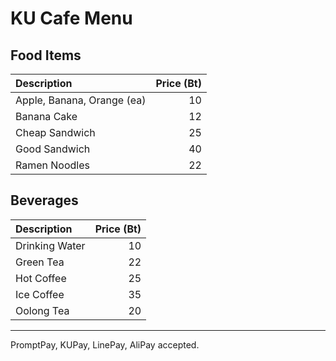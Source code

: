 # KU Cafe Menu

## Food Items

| Description                | Price (Bt) |
|:---------------------------|-----:|
| Apple, Banana, Orange (ea) |  10  |
| Banana Cake                |  12  |
| Cheap Sandwich             |  25  |
| Good Sandwich              |  40  |
| Ramen Noodles              |  22  |

## Beverages

| Description                | Price (Bt) |
|:---------------------------|-----:|
| Drinking Water             |  10  |
| Green Tea                  |  22  |
| Hot Coffee                 |  25  |
| Ice Coffee                 |  35  |
| Oolong Tea                 |  20  |`

---

PromptPay, KUPay, LinePay, AliPay accepted.
